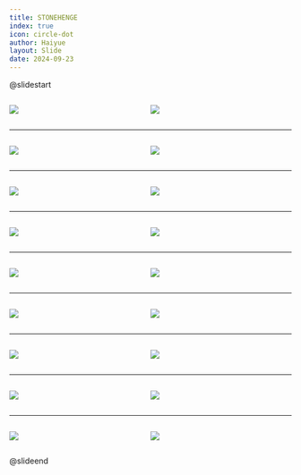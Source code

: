 ```yaml
---
title: STONEHENGE
index: true
icon: circle-dot
author: Haiyue
layout: Slide
date: 2024-09-23
---
```

 
@slidestart

<div style="display:flex">
<div style="flex:1">

![](https://raw.githubusercontent.com/yclord/reading/refs/heads/master/english/Level-W/STONEHENGE/001.webp)
</div>
<div style="flex:1">

![](https://raw.githubusercontent.com/yclord/reading/refs/heads/master/english/Level-W/STONEHENGE/002.webp)
</div>
</div>

---

<div style="display:flex">
<div style="flex:1">

![](https://raw.githubusercontent.com/yclord/reading/refs/heads/master/english/Level-W/STONEHENGE/003.webp)
</div>
<div style="flex:1">

![](https://raw.githubusercontent.com/yclord/reading/refs/heads/master/english/Level-W/STONEHENGE/004.webp)
</div>
</div>

---

<div style="display:flex">
<div style="flex:1">

![](https://raw.githubusercontent.com/yclord/reading/refs/heads/master/english/Level-W/STONEHENGE/005.webp)
</div>
<div style="flex:1">

![](https://raw.githubusercontent.com/yclord/reading/refs/heads/master/english/Level-W/STONEHENGE/006.webp)
</div>
</div>

---

<div style="display:flex">
<div style="flex:1">

![](https://raw.githubusercontent.com/yclord/reading/refs/heads/master/english/Level-W/STONEHENGE/007.webp)
</div>
<div style="flex:1">

![](https://raw.githubusercontent.com/yclord/reading/refs/heads/master/english/Level-W/STONEHENGE/008.webp)
</div>
</div>

---

<div style="display:flex">
<div style="flex:1">

![](https://raw.githubusercontent.com/yclord/reading/refs/heads/master/english/Level-W/STONEHENGE/009.webp)
</div>
<div style="flex:1">

![](https://raw.githubusercontent.com/yclord/reading/refs/heads/master/english/Level-W/STONEHENGE/010.webp)
</div>
</div>

---

<div style="display:flex">
<div style="flex:1">

![](https://raw.githubusercontent.com/yclord/reading/refs/heads/master/english/Level-W/STONEHENGE/011.webp)
</div>
<div style="flex:1">

![](https://raw.githubusercontent.com/yclord/reading/refs/heads/master/english/Level-W/STONEHENGE/012.webp)
</div>
</div>

---

<div style="display:flex">
<div style="flex:1">

![](https://raw.githubusercontent.com/yclord/reading/refs/heads/master/english/Level-W/STONEHENGE/013.webp)
</div>
<div style="flex:1">

![](https://raw.githubusercontent.com/yclord/reading/refs/heads/master/english/Level-W/STONEHENGE/014.webp)
</div>
</div>

---

<div style="display:flex">
<div style="flex:1">

![](https://raw.githubusercontent.com/yclord/reading/refs/heads/master/english/Level-W/STONEHENGE/015.webp)
</div>
<div style="flex:1">

![](https://raw.githubusercontent.com/yclord/reading/refs/heads/master/english/Level-W/STONEHENGE/016.webp)
</div>
</div>

---

<div style="display:flex">
<div style="flex:1">

![](https://raw.githubusercontent.com/yclord/reading/refs/heads/master/english/Level-W/STONEHENGE/017.webp)
</div>
<div style="flex:1">

![](https://raw.githubusercontent.com/yclord/reading/refs/heads/master/english/Level-W/STONEHENGE/018.webp)
</div>
</div>

@slideend